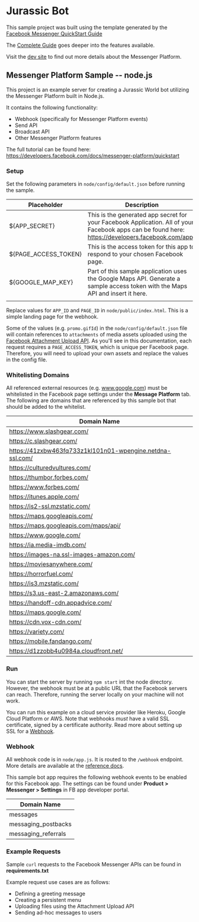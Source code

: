 # Jurassic Bot

This sample project was built using the template generated by the
[Facebook Messenger QuickStart Guide](https://developers.facebook.com/docs/messenger-platform/getting-started/quick-start)

The [Complete Guide](https://developers.facebook.com/docs/messenger-platform/implementation) goes deeper into the features available.

Visit the [dev site](https://developers.facebook.com/docs/messenger-platform/) to find out more details about the Messenger Platform.

## Messenger Platform Sample -- node.js

This project is an example server for creating a Jurassic World bot utilizing the Messenger Platform built in Node.js.

It contains the following functionality:

* Webhook (specifically for Messenger Platform events)
* Send API
* Broadcast API
* Other Messenger Platform features

The full tutorial can be found here: https://developers.facebook.com/docs/messenger-platform/quickstart

### Setup

Set the following parameters in `node/config/default.json` before running the sample.

| Placeholder          | Description                                                                                                                                        |
|----------------------|----------------------------------------------------------------------------------------------------------------------------------------------------|
| ${APP_SECRET}        | This is the generated app secret for your Facebook Application.  All of your Facebook apps can be found here: https://developers.facebook.com/apps |
| ${PAGE_ACCESS_TOKEN} | This is the access token for this app to respond to your chosen Facebook page.                                                                     |
| ${GOOGLE_MAP_KEY}    | Part of this sample application uses the Google Maps API.  Generate a sample access token with the Maps API and insert it here.                    |
|                      |                                                                                                                                                    |

Replace values for `APP_ID` and `PAGE_ID` in `node/public/index.html`.  This is a simple landing page for the webhook.

Some of the values (e.g. `promo.gifId`) in the `node/config/default.json` file will contain references to `attachments` of media assets uploaded using the [Facebook Attachment Upload API](https://developers.facebook.com/docs/messenger-platform/reference/attachment-upload-api/).  As you'll see in this documentation, each request requires a `PAGE_ACCESS_TOKEN`, which is unique per Facebook page.  Therefore, you will need to upload your own assets and replace the values in the config file.

### Whitelisting Domains

All referenced external resources (e.g. www.google.com) must be whitelisted in the Facebook page settings under the **Message Platform** tab.  The following are domains that are referenced by this sample bot that should be added to the whitelist.

| Domain Name                                                                   |
|-------------------------------------------------------------------------------|
| https://www.slashgear.com/                                                    |
| https://c.slashgear.com/                                                      |
| https://41zxbw463fq733z1kl101n01-wpengine.netdna-ssl.com/                     |
| https://culturedvultures.com/                                                 |
| https://thumbor.forbes.com/                                                   |
| https://www.forbes.com/                                                       |
| https://itunes.apple.com/                                                     |
| https://is2-ssl.mzstatic.com/                                                 |
| https://maps.googleapis.com/                                                  |
| https://maps.googleapis.com/maps/api/                                         |
| https://www.google.com/                                                       |
| https://ia.media-imdb.com/                                                    |
| https://images-na.ssl-images-amazon.com/                                      |
| https://moviesanywhere.com/                                                   |
| https://horrorfuel.com/                                                       |
| https://is3.mzstatic.com/                                                     |
| https://s3.us-east-2.amazonaws.com/                                           |
| https://handoff-cdn.appadvice.com/                                            |
| https://maps.google.com/                                                      |
| https://cdn.vox-cdn.com/                                                      |
| https://variety.com/                                                          |
| https://mobile.fandango.com/                                                  |
| https://d1zzobb4u0984a.cloudfront.net/                                        |

### Run

You can start the server by running `npm start` int the node directory. However, the webhook must be at a public URL that the Facebook servers can reach. Therefore, running the server locally on your machine will not work.

You can run this example on a cloud service provider like Heroku, Google Cloud Platform or AWS. Note that webhooks *must* have a valid SSL certificate, signed by a certificate authority. Read more about setting up SSL for a [Webhook](https://developers.facebook.com/docs/graph-api/webhooks#setup).

### Webhook

All webhook code is in `node/app.js`. It is routed to the `/webhook` endpoint. More details are available at the [reference docs](https://developers.facebook.com/docs/messenger-platform/webhook-reference).

This sample bot app requires the following webhook events to be enabled for this Facebook app.  The settings can be found under **Product > Messenger > Settings** in FB app developer portal.
<INSERT TABLE>

| Domain Name          |
|----------------------|
| messages             |
| messaging_postbacks  |
| messaging_referrals  |

### Example Requests

Sample `curl` requests to the Facebook Messenger APIs can be found in **requirements.txt**

Example request use cases are as follows:

* Defining a greeting message
* Creating a persistent menu
* Uploading files using the Attachment Upload API
* Sending ad-hoc messages to users

